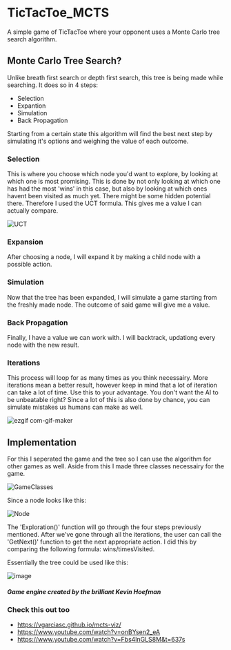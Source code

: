 # TicTacToe_MCTS
A simple game of TicTacToe where your opponent uses a Monte Carlo tree search algorithm.


## Monte Carlo Tree Search?
Unlike breath first search or depth first search, this tree is being made while searching.
It does so in 4 steps:
- Selection
- Expantion
- Simulation
- Back Propagation

Starting from a certain state this algorithm will find the best next step by simulating it's options and weighing the value of each outcome.

### Selection
This is where you choose which node you'd want to explore, by looking at which one is most promising. This is done by not only looking at which one has had the most 'wins' in this case, but also by looking at which ones havent been visited as much yet. There might be some hidden potential there. Therefore I used the UCT formula. This gives me a value I can actually compare.

![UCT](https://user-images.githubusercontent.com/99867927/213555417-6e5fa9d5-b59f-46b0-b0d0-ce74f4d98be9.PNG)

### Expansion
After choosing a node, I will expand it by making a child node with a possible action. 

### Simulation
Now that the tree has been expanded, I will simulate a game starting from the freshly made node. The outcome of said game will give me a value.

### Back Propagation
Finally, I have a value we can work with. I will backtrack, updationg every node with the new result.

### Iterations
This process will loop for as many times as you think necessairy. More iterations mean a better result, however keep in mind that a lot of iteration can take a lot of time. Use this to your advantage. You don't want the AI to be unbeatable right? Since a lot of this is also done by chance, you can simulate mistakes us humans can make as well.

![ezgif com-gif-maker](https://user-images.githubusercontent.com/99867927/213260532-482cef9a-bc9f-49d2-b6cc-2dde7863130e.gif)

## Implementation

For this I seperated the game and the tree so I can use the algorithm for other games as well.
Aside from this I made three classes necessairy for the game.

![GameClasses](https://user-images.githubusercontent.com/99867927/213276879-a27dfb8c-5b88-4449-b93c-ada2c8c91c4a.png)

Since a node looks like this:

![Node](https://user-images.githubusercontent.com/99867927/213553580-8737f2d3-430c-475e-88e5-989c0817bbbd.PNG)

The 'Exploration()' function will go through the four steps previously mentioned. After we've gone through all the iterations, the user can call the 'GetNext()' function to get the next appropriate action. I did this by comparing the following formula: wins/timesVisited.

Essentially the tree could be used like this:

![image](https://user-images.githubusercontent.com/99867927/213554422-8df08ea1-2b54-4fd4-930d-1ef486c3016e.png)


##### Game engine created by the brilliant Kevin Hoefman

### Check this out too

- https://vgarciasc.github.io/mcts-viz/
- https://www.youtube.com/watch?v=onBYsen2_eA
- https://www.youtube.com/watch?v=Fbs4lnGLS8M&t=637s

